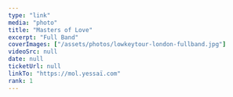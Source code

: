 ```yaml
---
type: "link"
media: "photo"
title: "Masters of Love"
excerpt: "Full Band"
coverImages: ["/assets/photos/lowkeytour-london-fullband.jpg"]
videoSrc: null
date: null
ticketUrl: null
linkTo: "https://mol.yessaï.com"
rank: 1
---
```

